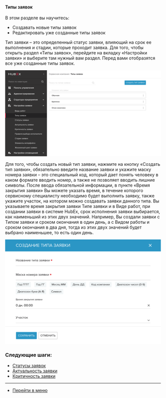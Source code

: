 #### Типы заявок
В этом разделе вы научитесь:
- Создавать новые типы заявок
- Редактировать уже созданные типы заявок

Тип заявки – это определенный статус заявки, влияющий на срок ее выполнения и стадии, которые проходит заявка. Для того, чтобы открыть раздел «Типы заявок», перейдите на вкладку «Настройки заявки» и выберите там нужный вам раздел. Перед  вами отобразятся все уже созданные типы заявок.

![tick1](/attachments/images/FAQ_RU/TicketType/tick1.png)

Для того, чтобы создать новый тип заявки, нажмите на кнопку «Создать тип заявки», обязательно введите название заявки и укажите маску номера заявки – это специальный код, который дает понять человеку в каком формате вводить номер, а также не позволяет вводить лишние символы. После ввода обязательной информации, в пункте «Время закрытия заявки» Вы можете указать время, в течение которого сервисному специалисту необходимо будет выполнить заявку, также укажите участок, на котором можно создавать заявки данного типа.  Вы указываете время закрытия заявки Типе заявки и в Виде работ, при создании заявки в системе HubEx, срок исполнения заявки выбирается, как наименьший из этих двух значений. Например, Вы создали заявки с Типом заявки и сроком окончания в один день, а с Видом работы и сроком окончания в два дня, тогда из этих двух значений будет выбрано наименьшее, то есть один день.

![tick2](/attachments/images/FAQ_RU/TicketType/tick2.png)



### Следующие шаги:
- [Статусы заявок](./StatusType.md)
- [Актуальность заявки](./Actuality.md)
- [Критичность заявки](./Criticality.md)


____
- [Перейти в меню](http://wiki.hubex.ru)
